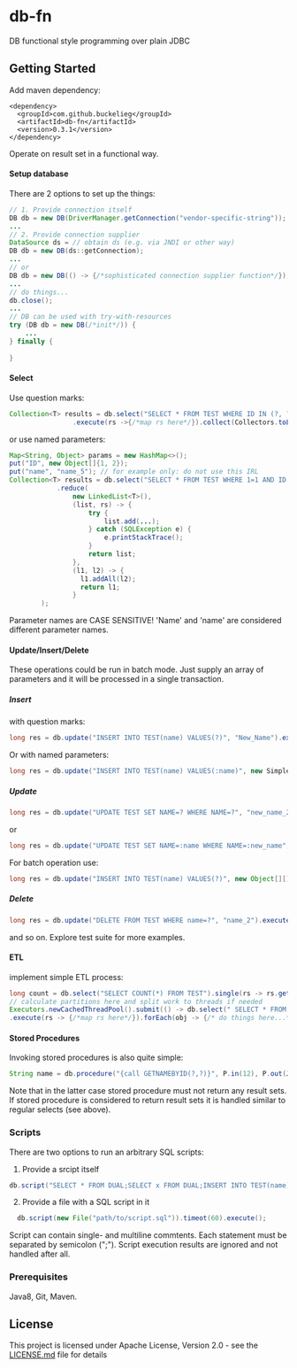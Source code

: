 # db-fn
DB functional style programming over plain JDBC

## Getting Started
Add maven dependency:
```
<dependency>
  <groupId>com.github.buckelieg</groupId>
  <artifactId>db-fn</artifactId>
  <version>0.3.1</version>
</dependency>
```
Operate on result set in a functional way.
#### Setup database
There are 2 options to set up the things:
```java
// 1. Provide connection itself
DB db = new DB(DriverManager.getConnection("vendor-specific-string"));
...
// 2. Provide connection supplier
DataSource ds = // obtain ds (e.g. via JNDI or other way) 
DB db = new DB(ds::getConnection);
...
// or
DB db = new DB(() -> {/*sophisticated connection supplier function*/});
...
// do things...
db.close();
...
// DB can be used with try-with-resources
try (DB db = new DB(/*init*/)) {
    ...
} finally {
    
}
```
#### Select
Use question marks:
```java
Collection<T> results = db.select("SELECT * FROM TEST WHERE ID IN (?, ?)", 1, 2)
                .execute(rs ->{/*map rs here*/}).collect(Collectors.toList());
```
or use named parameters:
```java
Map<String, Object> params = new HashMap<>();
put("ID", new Object[]{1, 2});
put("name", "name_5"); // for example only: do not use this IRL
Collection<T> results = db.select("SELECT * FROM TEST WHERE 1=1 AND ID IN (:ID) OR NAME=:name", params).execute()
            .reduce(
                new LinkedList<T>(),
                (list, rs) -> {
                    try {
                        list.add(...);
                    } catch (SQLException e) {
                        e.printStackTrace();
                    }
                    return list;
                },
                (l1, l2) -> {
                  l1.addAll(l2);
                  return l1;
                }
        );
```
Parameter names are CASE SENSITIVE! 'Name' and 'name' are considered different parameter names.

#### Update/Insert/Delete

These operations could be run in batch mode. Just supply an array of parameters and it will be processed in a single transaction.

##### Insert 

with question marks:
```java
long res = db.update("INSERT INTO TEST(name) VALUES(?)", "New_Name").execute().toOptional().orElse(0L);
```
Or with named parameters:
```java
long res = db.update("INSERT INTO TEST(name) VALUES(:name)", new SimpleImmutableEntry<>("name", "New_Name")).execute().toOptional().orElse(0L);
```
##### Update
```java
long res = db.update("UPDATE TEST SET NAME=? WHERE NAME=?", "new_name_2", "name_2").execute().toOptional().orElse(0L);
```
or
```java
long res = db.update("UPDATE TEST SET NAME=:name WHERE NAME=:new_name", new SimpleImmutableEntry<>("name", "new_name_2"), new SimpleImmutableEntry<>("new_name", "name_2")).execute();
```
For batch operation use:
```java
long res = db.update("INSERT INTO TEST(name) VALUES(?)", new Object[][]{{"name1"}, {"name2"}}).execute();
```  
##### Delete
```java
long res = db.update("DELETE FROM TEST WHERE name=?", "name_2").execute();
```
and so on. Explore test suite for more examples.

#### ETL
implement simple ETL process:
```java
long count = db.select("SELECT COUNT(*) FROM TEST").single(rs -> rs.getLong(1)).orElse(0L);
// calculate partitions here and split work to threads if needed
Executors.newCachedThreadPool().submit(() -> db.select(" SELECT * FROM TEST WHERE 1=1 AND ID>? AND ID<?", start, end)
.execute(rs -> {/*map rs here*/}).forEach(obj -> {/* do things here...*/}));
```

#### Stored Procedures
Invoking stored procedures is also quite simple:
```java
String name = db.procedure("{call GETNAMEBYID(?,?)}", P.in(12), P.out(JDBCType.VARCHAR)).call(cs -> cs.getString(2)).toOptional().orElse("Unknown");
```
Note that in the latter case stored procedure must not return any result sets.
If stored procedure is considered to return result sets it is handled similar to regular selects (see above).

### Scripts
There are two options to run an arbitrary SQL scripts:
1) Provide a srcipt itself
```java
db.script("SELECT * FROM DUAL;SELECT x FROM DUAL;INSERT INTO TEST(name) VALUES('whatever');DROP TABLE TEST;").execute();
```
2) Provide a file with a SQL script in it
```java
  db.script(new File("path/to/script.sql")).timeot(60).execute();
```
Script can contain single- and multiline commtents. Each statement must be separated by semicolon (";").
Script execution results are ignored and not handled after all.

### Prerequisites
Java8, Git, Maven.

## License
This project is licensed under Apache License, Version 2.0 - see the [LICENSE.md](LICENSE.md) file for details


